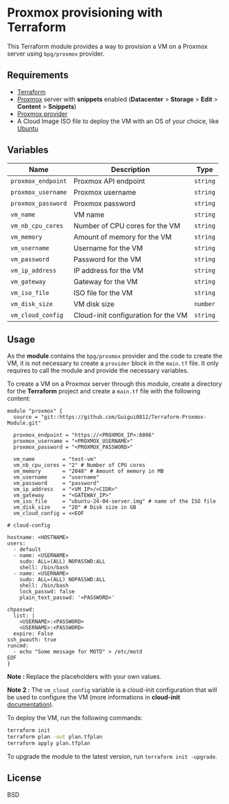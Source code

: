 # Proxmox provisioning with Terraform

This Terraform module provides a way to provision a VM on a Proxmox server using `bpg/proxmox` provider.

## Requirements

- [Terraform](https://www.terraform.io/downloads.html)
- [Proxmox](https://www.proxmox.com/en/downloads) server with **snippets** enabled (**Datacenter** > **Storage** > **Edit** > **Content** > **Snippets**)
- [Proxmox provider](https://registry.terraform.io/providers/bpg/proxmox/latest/docs)
- A Cloud Image ISO file to deploy the VM with an OS of your choice, like [Ubuntu](https://cloud-images.ubuntu.com/)

## Variables

| Name | Description | Type |
|------|-------------|------|
| `proxmox_endpoint` | Proxmox API endpoint | `string` |
| `proxmox_username` | Proxmox username | `string` |
| `proxmox_password` | Proxmox password | `string` |
| `vm_name` | VM name | `string` |
| `vm_nb_cpu_cores` | Number of CPU cores for the VM | `string` |
| `vm_memory` | Amount of memory for the VM | `string` |
| `vm_username` | Username for the VM | `string` |
| `vm_password` | Password for the VM | `string` |
| `vm_ip_address` | IP address for the VM | `string` |
| `vm_gateway` | Gateway for the VM | `string` |
| `vm_iso_file` | ISO file for the VM | `string` |
| `vm_disk_size` | VM disk size | `number` |
| `vm_cloud_config` | Cloud-init configuration for the VM | `string` |

## Usage

As the **module** contains the `bpg/proxmox` provider and the code to create the VM, it is not necessary to create a `provider` block in the `main.tf` file. It only requires to call the module and provide the necessary variables.

To create a VM on a Proxmox server through this module, create a directory for the **Terraform** project and create a `main.tf` file with the following content:

```hcl
module "proxmox" {
  source = "git::https://github.com/Guigui0812/Terraform-Proxmox-Module.git"

  proxmox_endpoint = "https://<PROXMOX_IP>:8006"
  proxmox_username = "<PROXMOX_USERNAME>"
  proxmox_password = "<PROXMOX_PASSWORD>"

  vm_name         = "test-vm"
  vm_nb_cpu_cores = "2" # Number of CPU cores
  vm_memory       = "2048" # Amount of memory in MB
  vm_username     = "username" 
  vm_password     = "password" 
  vm_ip_address   = "<VM_IP>/<CIDR>"
  vm_gateway      = "<GATEWAY_IP>"
  vm_iso_file     = "ubuntu-24-04-server.img" # name of the ISO file
  vm_disk_size    = "20" # Disk size in GB
  vm_cloud_config = <<EOF

# cloud-config

hostname: <HOSTNAME>
users:
  - default
  - name: <USERNAME>
    sudo: ALL=(ALL) NOPASSWD:ALL
    shell: /bin/bash
  - name: <USERNAME>
    sudo: ALL=(ALL) NOPASSWD:ALL
    shell: /bin/bash
    lock_passwd: false
    plain_text_passwd: '<PASSWORD>'

chpasswd:
  list: |
    <USERNAME>:<PASSWORD>
    <USERNAME>:<PASSWORD>
  expire: False
ssh_pwauth: true
runcmd:
  - echo "Some message for MOTD" > /etc/motd
EOF
}
```

**Note :** Replace the placeholders with your own values.

**Note 2 :** The `vm_cloud_config` variable is a cloud-init configuration that will be used to configure the VM (more informations in **cloud-init** [documentation](https://cloudinit.readthedocs.io/en/latest/)).

To deploy the VM, run the following commands:

```bash
terraform init
terraform plan -out plan.tfplan
terraform apply plan.tfplan
```

To upgrade the module to the latest version, run `terraform init -upgrade`.

## License

BSD